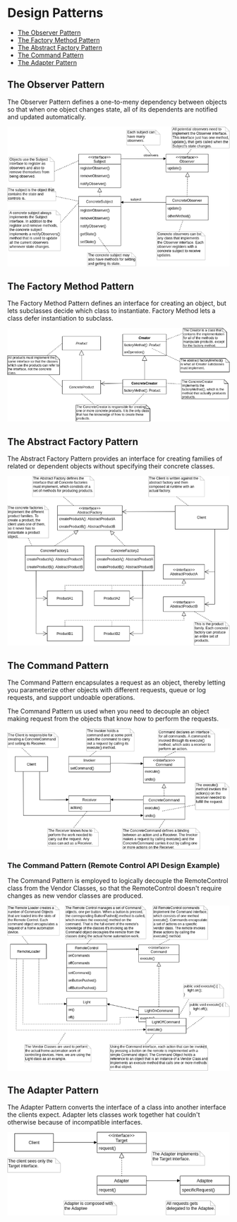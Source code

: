 Design Patterns
===============

* [The Observer Pattern](#observer")
* [The Factory Method Pattern](#factory-method)
* [The Abstract Factory Pattern](#abstract-factory)
* [The Command Pattern](#command)
* [The Adapter Pattern](#adapter)


The Observer Pattern<a name="observer"></a>
--------------------

The Observer Pattern defines a one-to-meny dependency between objects so that when one object changes state, all of its dependents are notified and updated automatically.

![Observer](images/design-patterns/Observer.png)


The Factory Method Pattern<a name="factory-method"></a>
--------------------------

The Factory Method Pattern defines an interface for creating an object, but lets subclasses decide which class to instantiate. Factory Method lets a class defer instantiation to subclass.

![Factory Method](images/design-patterns/Factory_Method.png)


The Abstract Factory Pattern<a name="abstract-factory"></a>
----------------------------

The Abstract Factory Pattern provides an interface for creating families of related or dependent objects without specifying their concrete classes.

![Abstract Factory](images/design-patterns/Abstract_Factory.png)


The Command Pattern<a name="command"></a>
-------------------

The Command Pattern encapsulates a request as an object, thereby letting you parameterize other objects with different requests, queue or log requests, and support undoable operations.

The Command Pattern us used when you need to decouple an object making request from the objects that know how to perform the requests.

![Command](images/design-patterns/Command.png)

### The Command Pattern (Remote Control API Design Example)

The Command Pattern is employed to logically decouple the RemoteControl class from the Vendor Classes, so that the RemoteControl doesn't require changes as new vendor classes are produced.

![Command example](images/design-patterns/Command-example.png)


The Adapter Pattern<a name="adapter"></a>
-------------------

The Adapter Pattern converts the interface of a class into another interface the clients expect. Adapter lets classes work together hat couldn't otherwise because of incompatible interfaces.

![Adapter](images/design-patterns/Adapter.png)

